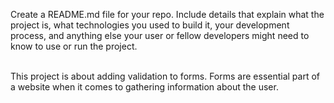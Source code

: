 Create a README.md file for your repo. Include details that explain what the project is, what technologies you used to build it, your development process, and anything else your user or fellow developers might need to know to use or run the project.

<br/>
This project is about adding validation to forms. Forms are essential part of a website when it comes to gathering information about the user.

